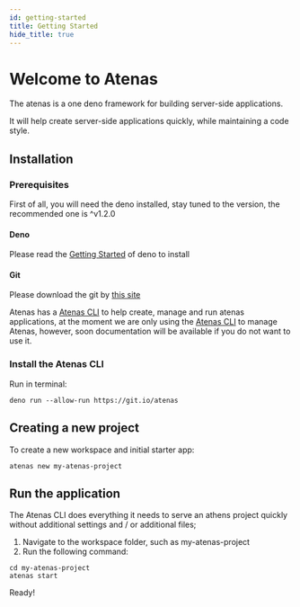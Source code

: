 ```yaml
---
id: getting-started
title: Getting Started
hide_title: true
---
```


# Welcome to Atenas

The atenas is a one deno framework for building server-side applications.

It will help create server-side applications quickly, while maintaining a code style.

## Installation

### Prerequisites

First of all, you will need the deno installed, stay tuned to the version, the recommended one is ^v1.2.0

#### Deno
Please read the [Getting Started](https://deno.land/manual/getting_started/installation) of deno to install

#### Git
Please download the git by [this site](https://git-scm.com/downloads)

Atenas has a [Atenas CLI](https://github.com/atenasjs/cli) to help create, manage and run atenas applications, at the moment we are only using the [Atenas CLI](https://github.com/atenasjs/cli)  to manage Atenas, however, soon documentation will be available if you do not want to use it.

### Install the Atenas CLI

Run in terminal:

```
deno run --allow-run https://git.io/atenas
```

## Creating a new project

To create a new workspace and initial starter app:

```
atenas new my-atenas-project
```

## Run the application

The Atenas CLI does everything it needs to serve an athens project quickly without additional settings and / or additional files;

1. Navigate to the workspace folder, such as my-atenas-project
2. Run the following command:

```
cd my-atenas-project
atenas start
```

Ready!